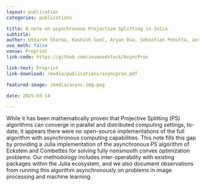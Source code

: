 ```yaml
---
layout: publication
categories: publications

title: A note on asynchronous Projective Splitting in Julia
subtitle: 
author: Utkarsh Sharma, Kashish Goel, Aryan Dua, Sebastian Pokutta, and  Zev Woodstock
use_math: false
venue: Preprint
link-code: https://github.com/zevwoodstock/AsyncProx

link-text: Preprint
link-download: /media/publications/asyncprox.pdf

featured-image: /media/async-img.png

date: 2025-03-14

---
```

While it has been mathematically proven that Projective Splitting
(PS) algorithms can converge in parallel and distributed computing
settings, to-date, it appears there were no open-source
implementations of the full algorithm with asynchronous computing
capabilities. 
This note fills this gap by providing a Julia implementation of the
asynchronous PS algorithm of Eckstein and Combettes for solving
fully nonsmooth convex optimization problems. Our methodology
includes inter-operability with existing packages within the Julia
ecosystem, and we also document observations from running this
algorithm asynchronously on problems in image processing and
machine learning. 
